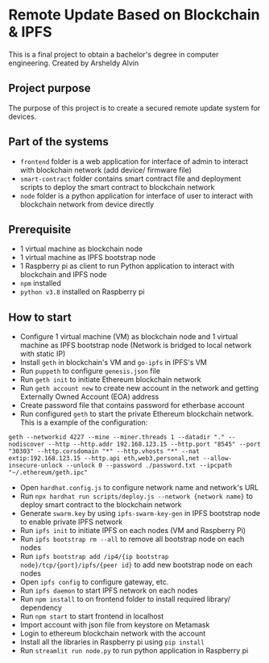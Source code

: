 # Remote Update Based on Blockchain & IPFS

This is a final project to obtain a bachelor's degree in computer engineering.
Created by Arsheldy Alvin

## Project purpose

The purpose of this project is to create a secured remote update system for devices.

## Part of the systems

- `frontend` folder is a web application for interface of admin to interact with blockchain network (add device/ firmware file)
- `smart-contract` folder contains smart contract file and deployment scripts to deploy the smart contract to blockchain network
- `node` folder is a python application for interface of user to interact with blockchain network from device directly

## Prerequisite

- 1 virtual machine as blockchain node
- 1 virtual machine as IPFS bootstrap node
- 1 Raspberry pi as client to run Python application to interact with blockchain and IPFS node
- `npm` installed
- `python v3.8` installed on Raspberry pi

## How to start

- Configure 1 virtual machine (VM) as blockchain node and 1 virtual machine as IPFS bootstrap node (Network is bridged to local network with static IP)
- Install `geth` in blockchain's VM and `go-ipfs` in IPFS's VM
- Run `puppeth` to configure `genesis.json` file
- Run `geth init` to initiate Ethereum blockchain network
- Run `geth account new` to create new account in the network and getting Externally Owned Account (EOA) address
- Create password file that contains password for etherbase account
- Run configured `geth` to start the private Ethereum blockchain network.
  This is a example of the configuration:

```shell
geth --networkid 4227 --mine --miner.threads 1 --datadir "." --nodiscover --http --http.addr 192.168.123.15 --http.port "8545" --port "30303" --http.corsdomain "*" --http.vhosts "*" --nat extip:192.168.123.15 --http.api eth,web3,personal,net --allow-insecure-unlock --unlock 0 --password ./password.txt --ipcpath "~/.ethereum/geth.ipc"
```

- Open `hardhat.config.js` to configure network name and network's URL
- Run `npx hardhat run scripts/deploy.js --network {network name}` to deploy smart contract to the blockchain network
- Generate `swarm.key` by using `ipfs-swarm-key-gen` in IPFS bootstrap node to enable private IPFS network
- Run `ipfs init` to initiate IPFS on each nodes (VM and Raspberry Pi)
- Run `ipfs bootstrap rm --all` to remove all bootstrap node on each nodes
- Run `ipfs bootstrap add /ip4/{ip bootstrap node}/tcp/{port}/ipfs/{peer id}` to add new bootstrap node on each nodes
- Open `ipfs config` to configure gateway, etc.
- Run `ipfs daemon` to start IPFS network on each nodes
- Run `npm install` to on frontend folder to install required library/ dependency
- Run `npm start` to start frontend in localhost
- Import account with json file from keystore on Metamask
- Login to ethereum blockchain network with the account
- Install all the libraries in Raspberry pi using `pip install`
- Run `streamlit run node.py` to run python application in Raspberry pi
